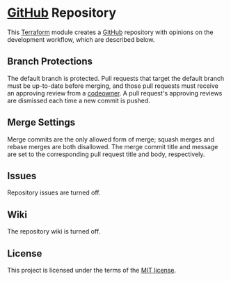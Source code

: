 # [GitHub] Repository

This [Terraform] module creates a [GitHub] repository with opinions on the development workflow, which are described below.

## Branch Protections

The default branch is protected. Pull requests that target the default branch must be up-to-date before merging, and those pull requests must receive an approving review from a [codeowner][gh-codeowners]. A pull request's approving reviews are dismissed each time a new commit is pushed.

## Merge Settings

Merge commits are the only allowed form of merge; squash merges and rebase merges are both disallowed. The merge commit title and message are set to the corresponding pull request title and body, respectively.

## Issues

Repository issues are turned off.

## Wiki

The repository wiki is turned off.

## License

This project is licensed under the terms of the [MIT license](https://en.wikipedia.org/wiki/MIT_License).

[gh-codeowners]: https://docs.github.com/en/repositories/managing-your-repositorys-settings-and-features/customizing-your-repository/about-code-owners
[GitHub]: https://github.com
[Terraform]: https://www.terraform.io
